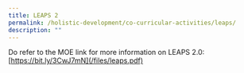 ```yaml
---
title: LEAPS 2
permalink: /holistic-development/co-curricular-activities/leaps/
description: ""
---
```



Do refer to the MOE link for more information on LEAPS 2.0: [https://bit.ly/3CwJ7mN](/files/leaps.pdf)